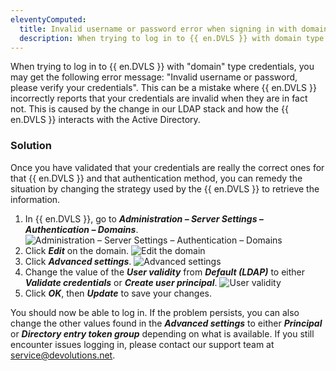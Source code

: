 ```yaml
---
eleventyComputed:
  title: Invalid username or password error when signing in with domain credentials
  description: When trying to log in to {{ en.DVLS }} with domain type credentials, you may get Invalid username or password, please verify your credentials.
---
```

When trying to log in to {{ en.DVLS }} with "domain" type credentials, you may get the following error message: "Invalid username or password, please verify your credentials". This can be a mistake where {{ en.DVLS }} incorrectly reports that your credentials are invalid when they are in fact not. This is caused by the change in our LDAP stack and how the {{ en.DVLS }} interacts with the Active Directory.

### Solution
Once you have validated that your credentials are really the correct ones for that {{ en.DVLS }} and that authentication method, you can remedy the situation by changing the strategy used by the {{ en.DVLS }} to retrieve the information.

1. In {{ en.DVLS }}, go to ***Administration – Server Settings – Authentication – Domains***.
![Administration – Server Settings – Authentication – Domains](https://cdnweb.devolutions.net/docs/DVLS2004_2024_1.png)
1. Click ***Edit*** on the domain.
![Edit the domain](https://cdnweb.devolutions.net/docs/DVLS2005_2024_1.png)
1. Click ***Advanced settings***.
![Advanced settings](https://cdnweb.devolutions.net/docs/DVLS2006_2024_1.png)
1. Change the value of the ***User validity*** from ***Default (LDAP)*** to either ***Validate credentials*** or ***Create user principal***.
![User validity](https://cdnweb.devolutions.net/docs/DVLS2007_2024_1.png)
1. Click ***OK***, then ***Update*** to save your changes.

You should now be able to log in. If the problem persists, you can also change the other values found in the ***Advanced settings*** to either ***Principal*** or ***Directory entry token group*** depending on what is available. If you still encounter issues logging in, please contact our support team at [service@devolutions.net](mailto:service@devolutions.net).